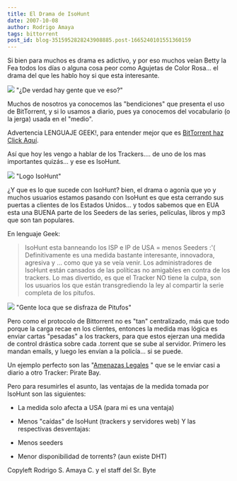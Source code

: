 ```yaml
---
title: El Drama de IsoHunt
date: 2007-10-08
author: Rodrigo Amaya
tags: bittorrent
post_id: blog-3515952828243908885.post-1665240101551360159
---
```


Si bien para muchos es drama es adictivo, y por eso muchos veían Betty la Fea todos los días o alguna cosa peor como Agujetas de Color Rosa... el drama del que les hablo hoy si que esta interesante.

[![](http://bp2.blogger.com/_ayvorITawE4/RwpYhVmN2VI/AAAAAAAAAf4/ySjD-VkRHVc/s400/betty-734849.jpg)](http://bp2.blogger.com/_ayvorITawE4/RwpYhVmN2VI/AAAAAAAAAf4/ySjD-VkRHVc/s1600-h/betty-734849.jpg)
"¿De verdad hay
gente que ve eso?"

Muchos de nosotros ya conocemos las "bendiciones" que presenta el uso de BitTorrent, y si lo usamos a diario, pues ya conocemos del vocabulario (o la jerga) usada en el "medio".

Advertencia LENGUAJE GEEK!, para entender mejor que es [BitTorrent haz Click Aquí](http://srbyte.blogspot.com/2007/03/bittorrent-todo-mundo-ama-bittorrent.html).

Así que hoy les vengo a hablar de los Trackers.... de uno de los mas importantes quizás... y ese es IsoHunt.

[![](http://bp2.blogger.com/_ayvorITawE4/RwpYFVmN2TI/AAAAAAAAAfo/rNAIVAP1h_8/s400/isohunt.jpg)](http://bp2.blogger.com/_ayvorITawE4/RwpYFVmN2TI/AAAAAAAAAfo/rNAIVAP1h_8/s1600-h/isohunt.jpg)
"Logo
IsoHunt"

¿Y que es lo que sucede con IsoHunt? bien, el drama o agonía que yo y muchos usuarios estamos pasando con IsoHunt es que esta cerrando sus puertas a clientes de los Estados Unidos... y todos sabemos que en EUA esta una BUENA parte de los Seeders de las series, películas, libros y mp3 que son tan populares.

En lenguaje Geek:
> IsoHunt esta banneando los ISP e IP de USA = menos Seeders
> :'(
Definitivamente es una medida bastante interesante, innovadora, agresiva y ... como que ya se veía venir. Los administradores de IsoHunt están cansados de las políticas no amigables en contra de los trackers. Lo mas divertido, es que el Tracker NO tiene la culpa, son los usuarios los que están transgrediendo la ley al compartir la serie completa de los pitufos.

[![](http://bp1.blogger.com/_ayvorITawE4/RwpYKFmN2UI/AAAAAAAAAfw/Ni1opV5CkMg/s400/pitufos.JPG)](http://bp1.blogger.com/_ayvorITawE4/RwpYKFmN2UI/AAAAAAAAAfw/Ni1opV5CkMg/s1600-h/pitufos.JPG)
"Gente loca que se
disfraza de Pitufos"

Pero como el protocolo de Bittorrent no es "tan" centralizado, más que todo porque la carga recae en los clientes, entonces la medida mas lógica es enviar cartas "pesadas" a los trackers, para que estos ejerzan una medida de control drástica sobre cada .torrent que se sube al servidor. Primero les mandan emails, y luego les envían a la policía... si se puede.

Un ejemplo perfecto son las "[Amenazas Legales](http://thepiratebay.org/legal)
" que se le enviar casi a diario a otro Tracker: Pirate Bay.

Pero para resumirles el asunto, las ventajas de la medida tomada por IsoHunt son las siguientes:

- La medida solo afecta a USA (para mi es una ventaja)
- Menos "caídas" de IsoHunt (trackers y servidores web)
Y las respectivas desventajas:

- Menos seeders
- Menor disponibilidad de torrents? (aun existe DHT)

Copyleft Rodrigo S. Amaya C. y el staff del Sr. Byte